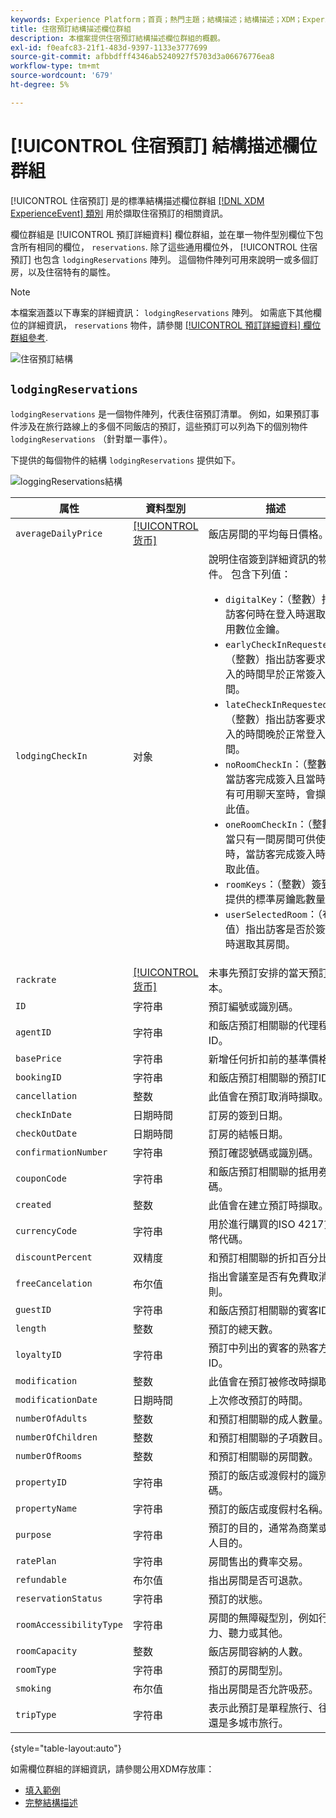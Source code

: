 ```yaml
---
keywords: Experience Platform；首頁；熱門主題；結構描述；結構描述；XDM；ExperienceEvent；欄位；結構描述；結構描述設計；欄位群組；欄位群組；預訂；住宿；
title: 住宿預訂結構描述欄位群組
description: 本檔案提供住宿預訂結構描述欄位群組的概觀。
exl-id: f0eafc83-21f1-483d-9397-1133e3777699
source-git-commit: afbbdfff4346ab5240927f5703d3a06676776ea8
workflow-type: tm+mt
source-wordcount: '679'
ht-degree: 5%

---
```


# [!UICONTROL 住宿預訂] 結構描述欄位群組

[!UICONTROL 住宿預訂] 是的標準結構描述欄位群組 [[!DNL XDM ExperienceEvent] 類別](../../classes/experienceevent.md) 用於擷取住宿預訂的相關資訊。

欄位群組是 [!UICONTROL 預訂詳細資料] 欄位群組，並在單一物件型別欄位下包含所有相同的欄位， `reservations`. 除了這些通用欄位外， [!UICONTROL 住宿預訂] 也包含 `lodgingReservations` 陣列。 這個物件陣列可用來說明一或多個訂房，以及住宿特有的屬性。

>[!NOTE]
>
>本檔案涵蓋以下專案的詳細資訊： `lodgingReservations` 陣列。 如需底下其他欄位的詳細資訊， `reservations` 物件，請參閱 [[!UICONTROL 預訂詳細資料] 欄位群組參考](./reservation-details.md).

![住宿預訂結構](../../images/field-groups/lodging-reservation/structure.png)

## `lodgingReservations`

`lodgingReservations` 是一個物件陣列，代表住宿預訂清單。 例如，如果預訂事件涉及在旅行路線上的多個不同飯店的預訂，這些預訂可以列為下的個別物件 `lodgingReservations` （針對單一事件）。

下提供的每個物件的結構 `lodgingReservations` 提供如下。

![loggingReservations結構](../../images/field-groups/lodging-reservation/lodgingReservations.png)

| 属性 | 資料型別 | 描述 |
| --- | --- | --- |
| `averageDailyPrice` | [[!UICONTROL 货币]](../../data-types/currency.md) | 飯店房間的平均每日價格。 |
| `lodgingCheckIn` | 对象 | 說明住宿簽到詳細資訊的物件。 包含下列值：<ul><li>`digitalKey`：（整數）指出訪客何時在登入時選取使用數位金鑰。</li><li>`earlyCheckInRequested`：（整數）指出訪客要求籤入的時間早於正常簽入時間。</li><li>`lateCheckInRequested`：（整數）指出訪客要求登入的時間晚於正常登入時間。</li><li>`noRoomCheckIn`：（整數）當訪客完成簽入且當時沒有可用聊天室時，會擷取此值。</li><li>`oneRoomCheckIn`：（整數）當只有一間房間可供使用時，當訪客完成簽入時擷取此值。</li><li>`roomKeys`：（整數）簽到時提供的標準房鑰匙數量。</li><li>`userSelectedRoom`：（布林值）指出訪客是否於簽到時選取其房間。</li></ul> |
| `rackrate` | [[!UICONTROL 货币]](../../data-types/currency.md) | 未事先預訂安排的當天預訂成本。 |
| `ID` | 字符串 | 預訂編號或識別碼。 |
| `agentID` | 字符串 | 和飯店預訂相關聯的代理程式ID。 |
| `basePrice` | 字符串 | 新增任何折扣前的基準價格。 |
| `bookingID` | 字符串 | 和飯店預訂相關聯的預訂ID。 |
| `cancellation` | 整数 | 此值會在預訂取消時擷取。 |
| `checkInDate` | 日期時間 | 訂房的簽到日期。 |
| `checkOutDate` | 日期時間 | 訂房的結帳日期。 |
| `confirmationNumber` | 字符串 | 預訂確認號碼或識別碼。 |
| `couponCode` | 字符串 | 和飯店預訂相關聯的抵用券代碼。 |
| `created` | 整数 | 此值會在建立預訂時擷取。 |
| `currencyCode` | 字符串 | 用於進行購買的ISO 4217貨幣代碼。 |
| `discountPercent` | 双精度 | 和預訂相關聯的折扣百分比。 |
| `freeCancelation` | 布尔值 | 指出會議室是否有免費取消原則。 |
| `guestID` | 字符串 | 和飯店預訂相關聯的賓客ID。 |
| `length` | 整数 | 預訂的總天數。 |
| `loyaltyID` | 字符串 | 預訂中列出的賓客的熟客方案ID。 |
| `modification` | 整数 | 此值會在預訂被修改時擷取。 |
| `modificationDate` | 日期時間 | 上次修改預訂的時間。 |
| `numberOfAdults` | 整数 | 和預訂相關聯的成人數量。 |
| `numberOfChildren` | 整数 | 和預訂相關聯的子項數目。 |
| `numberOfRooms` | 整数 | 和預訂相關聯的房間數。 |
| `propertyID` | 字符串 | 預訂的飯店或渡假村的識別碼。 |
| `propertyName` | 字符串 | 預訂的飯店或度假村名稱。 |
| `purpose` | 字符串 | 預訂的目的，通常為商業或個人目的。 |
| `ratePlan` | 字符串 | 房間售出的費率交易。 |
| `refundable` | 布尔值 | 指出房間是否可退款。 |
| `reservationStatus` | 字符串 | 預訂的狀態。 |
| `roomAccessibilityType` | 字符串 | 房間的無障礙型別，例如行動力、聽力或其他。 |
| `roomCapacity` | 整数 | 飯店房間容納的人數。 |
| `roomType` | 字符串 | 預訂的房間型別。 |
| `smoking` | 布尔值 | 指出房間是否允許吸菸。 |
| `tripType` | 字符串 | 表示此預訂是單程旅行、往返還是多城市旅行。 |

{style="table-layout:auto"}

如需欄位群組的詳細資訊，請參閱公用XDM存放庫：

* [填入範例](https://github.com/adobe/xdm/blob/master/components/fieldgroups/experience-event/industry-verticals/experienceevent-lodging-reservation.example.1.json)
* [完整結構描述](https://github.com/adobe/xdm/blob/master/components/fieldgroups/experience-event/industry-verticals/experienceevent-lodging-reservation.schema.json)
